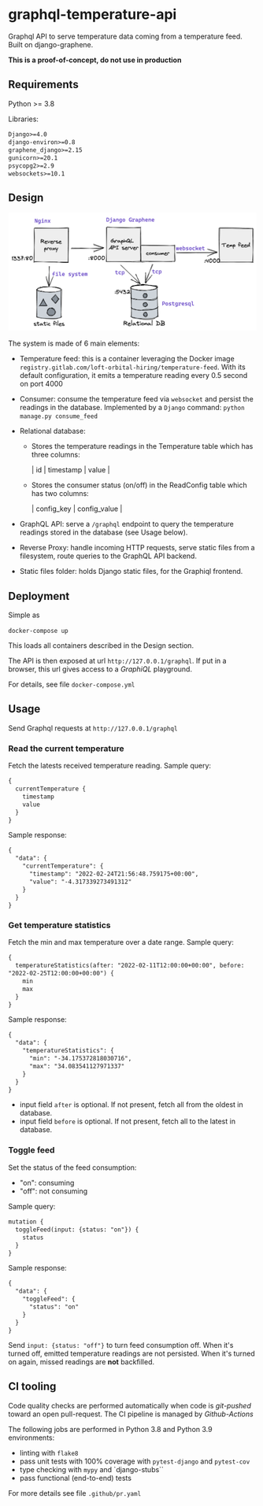 # graphql-temperature-api

Graphql API to serve temperature data coming from a temperature feed. Built on django-graphene.

**This is a proof-of-concept, do not use in production**

## Requirements

Python >= 3.8

Libraries:
```
Django>=4.0
django-environ>=0.8
graphene_django>=2.15
gunicorn>=20.1
psycopg2>=2.9
websockets>=10.1
```

## Design

![design schema here](doc/graphql-temperature.png)

The system is made of 6 main elements:

- Temperature feed: this is a container leveraging the Docker image `registry.gitlab.com/loft-orbital-hiring/temperature-feed`. With its default configuration, it emits a temperature reading every 0.5 second on port 4000

- Consumer: consume the temperature feed via `websocket` and persist the readings in the database. Implemented by a `Django` command: `python manage.py consume_feed`

- Relational database:
  - Stores the temperature readings in the Temperature table which has three columns: 

    | id | timestamp | value |

  - Stores the consumer status (on/off) in the ReadConfig table which has two columns:

    | config_key | config_value |

- GraphQL API: serve a `/graphql` endpoint to query the temperature readings stored in the database (see Usage below). 

- Reverse Proxy: handle incoming HTTP requests, serve static files from a filesystem, route queries to the GraphQL API backend.

- Static files folder: holds Django static files, for the Graphiql frontend.

## Deployment

Simple as

`docker-compose up`

This loads all containers described in the Design section.

The API is then exposed at url `http://127.0.0.1/graphql`. If put in a browser, this url gives access to a *GraphiQL* playground.

For details, see file `docker-compose.yml`

## Usage

Send Graphql requests at `http://127.0.0.1/graphql`

### Read the current temperature

Fetch the latests received temperature reading. Sample query:
```
{
  currentTemperature {
    timestamp
    value
  }
}
```
Sample response:
```
{
  "data": {
    "currentTemperature": {
      "timestamp": "2022-02-24T21:56:48.759175+00:00",
      "value": "-4.317339273491312"
    }
  }
}
```

### Get temperature statistics

Fetch the min and max temperature over a date range. Sample query:
```
{
  temperatureStatistics(after: "2022-02-11T12:00:00+00:00", before: "2022-02-25T12:00:00+00:00") {
    min
    max
  }
}
```
Sample response:
```
{
  "data": {
    "temperatureStatistics": {
      "min": "-34.175372818030716",
      "max": "34.083541127971337"
    }
  }
}
```
- input field `after` is optional. If not present, fetch all from the oldest in database.
- input field `before` is optional. If not present, fetch all to the latest in database.

### Toggle feed

Set the status of the feed consumption:
- "on": consuming
- "off": not consuming

Sample query:
```
mutation {
  toggleFeed(input: {status: "on"}) {
    status
  }
}
```
Sample response:
```
{
  "data": {
    "toggleFeed": {
      "status": "on"
    }
  }
}
```
Send `input: {status: "off"}` to turn feed consumption off. When it's turned off, emitted temperature readings are not persisted. When it's turned on again, missed readings are **not** backfilled.


## CI tooling

Code quality checks are performed automatically when code is *git-pushed* toward an open pull-request. The CI pipeline is managed by *Github-Actions*

The following jobs are performed in Python 3.8 and Python 3.9 environments:

- linting with `flake8`
- pass unit tests with 100% coverage with `pytest-django` and `pytest-cov`
- type checking with `mypy` and `django-stubs``
- pass functional (end-to-end) tests

For more details see file `.github/pr.yaml`


